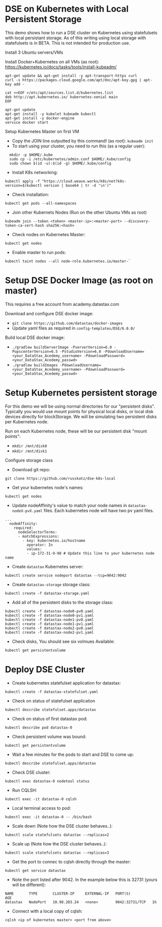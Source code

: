 # DSE on Kubernetes with Local Persistent Storage
This demo shows how to run a DSE cluster on Kubernetes using statefulsets with local persistant storage. As of this writing using local storage with statefulsets is in BETA. This is not intended for production use. 

Install 3 Ubuntu servers/VMs

Install Docker+Kubernetes on all VMs (as root): https://kubernetes.io/docs/tasks/tools/install-kubeadm/
```
apt-get update && apt-get install -y apt-transport-https curl
curl -s https://packages.cloud.google.com/apt/doc/apt-key.gpg | apt-key add -

cat <<EOF >/etc/apt/sources.list.d/kubernetes.list
deb http://apt.kubernetes.io/ kubernetes-xenial main
EOF

apt-get update
apt-get install -y kubelet kubeadm kubectl
apt-get install -y docker-engine
service docker start
```

Setup Kubernetes Master on first VM
* Copy the JOIN line outputted by this command! (as root): `kubeadm init`
* To start using your cluster, you need to run this (as a regular user):
```
  mkdir -p $HOME/.kube
  sudo cp -i /etc/kubernetes/admin.conf $HOME/.kube/config
  sudo chown $(id -u):$(id -g) $HOME/.kube/config
```
* Install K8s networking: 
```
kubectl apply -f "https://cloud.weave.works/k8s/net?k8s-version=$(kubectl version | base64 | tr -d '\n')"
```

* Check installation: 
```
kubectl get pods --all-namespaces
```

* Join other Kubernets Nodes (Run on the other Ubuntu VMs as root)
```
kubeadm join --token <token> <master-ip>:<master-port> --discovery-token-ca-cert-hash sha256:<hash>
```

* Check nodes on Kubernetes Master:
```
kubectl get nodes
```

* Enable master to run pods:
```
kubectl taint nodes --all node-role.kubernetes.io/master-`
```

# Setup DSE Docker Image (as root on master)
This requires a free account from academy.datastax.com

Download and configure DSE docker image:
* `git clone https://github.com/datastax/docker-images`
* Update yaml files as required in `config-templates/DSE/6.0.0/`

Build local DSE docker image:
* `./gradlew buildServerImage -PserverVersion=6.0 -PopscenterVersion=6.5 -PstudioVersion=6.0 -PdownloadUsername=<your_DataStax_Acedemy_username> -PdownloadPassword=<your_DataStax_Acedemy_passwd>`
* `./gradlew buildImages -PdownloadUsername=<your_DataStax_Acedemy_username> -PdownloadPassword=<your_DataStax_Acedemy_passwd>`

# Setup Kubernetes persistent storage
For this demo we will be using normal directories for our "persistent disks". Typically you would use mount points for physical local disks, or local disk devices directly for blockStorage. We will be simulating two persistent disks per Kubernetes node.

Run on each Kubernetes node, these will be our persistent disk "mount points":
* `mkdir /mnt/disk0`
* `mkdir /mnt/disk1`

Configure storage class

* Download git repo: 
```
git clone https://github.com/russkatz/dse-k8s-local
```

* Get your kubernetes node's names: 
```
kubectl get nodes
```

* Update nodeAffinity's value to match your node names in `datastax-nodeX-pvX.yaml` files. Each kubernetes node will have two pv yaml files.
```
...
  nodeAffinity:
    required:
      nodeSelectorTerms:
      - matchExpressions:
        - key: kubernetes.io/hostname
          operator: In
          values:
          - ip-172-31-9-98 # Update this line to your kubernetes node name
```
* Create `datastax` Kubernetes server: 
```
kubectl create service nodeport datastax --tcp=9042:9042
```

* Create `datastax-storage` storage class:
```
kubectl create -f datastax-storage.yaml
```

* Add all of the persistent disks to the storage class:
```
kubectl create -f datastax-node0-pv0.yaml
kubectl create -f datastax-node0-pv1.yaml
kubectl create -f datastax-node1-pv0.yaml
kubectl create -f datastax-node1-pv1.yaml
kubectl create -f datastax-node2-pv0.yaml
kubectl create -f datastax-node2-pv1.yaml
```
* Check disks, You should see six volmues Available:
```
kubectl get persistentvolume
```

# Deploy DSE Cluster

* Create kubernetes statefulset application for datastax: 
```
kubectl create -f datastax-statefulset.yaml
```

* Check on status of statefulset application
```
kubectl describe statefulset.apps/datastax
```

* Check on status of first datastax pod:
```
kubectl describe pod datastax-0
```

* Check persistent volume was bound:
```
kubectl get persistentvolume
```

* Wait a few minutes for the pods to start and DSE to come up:
```
kubectl describe statefulset.apps/datastax
```

* Check DSE cluster:
```
kubectl exec datastax-0 nodetool status
```

* Run CQLSH:
```
kubectl exec -it datastax-0 cqlsh
```

* Local terminal access to pod:
```
kubectl exec -it datastax-0 -- /bin/bash
```

* Scale down (Note how the DSE cluster behaves..):
```
kubectl scale statefulsets datastax --replicas=2
```

* Scale up (Note how the DSE cluster behaves..):
```
kubectl scale statefulsets datastax --replicas=3
```

* Get the port to connec to cqlsh directly through the master:
```
kubectl get service datastax
```

* Note the port listed after 9042. In the example below this is 32731 (yours will be different):
```
NAME       TYPE       CLUSTER-IP     EXTERNAL-IP   PORT(S)          AGE
datastax   NodePort   10.98.203.24   <none>        9042:32731/TCP   1h
```

* Connect with a local copy of cqlsh:
```
cqlsh <ip of kubernetes master> <port from above>
```


